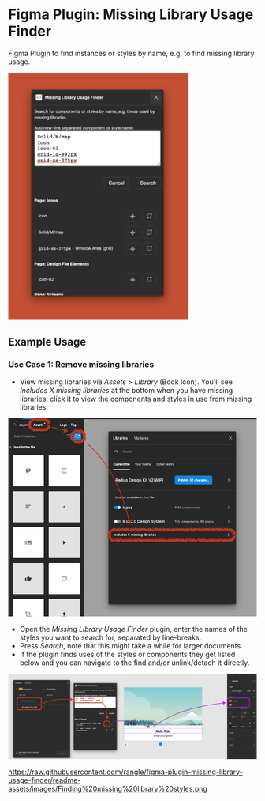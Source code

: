 # Figma Plugin: Missing Library Usage Finder

Figma Plugin to find instances or styles by name, e.g. to find missing library usage.

<img
 src="https://raw.githubusercontent.com/rangle/figma-plugin-missing-library-usage-finder/readme-assets/images/Plugin%20on%20Red.png"
 alt="Screenshot of the Plugin showing the result of for searching multiple components and styles"
 height="500" />

## Example Usage

### Use Case 1: Remove missing libraries

- View missing libraries via _Assets_ > _Library_ (Book Icon). You'll see _Includes X missing libraries_ at the bottom when you have missing libraries,
click it to view the components and styles in use from missing libraries.

![Image with the visual path of the text above](https://raw.githubusercontent.com/rangle/figma-plugin-missing-library-usage-finder/readme-assets/images/Path%20to%20view%20missing%20library%20components%20and%20styles.png)


- Open the _Missing Library Usage Finder_ plugin, enter the names of the styles you want to search for, separated by line-breaks.
- Press _Search_, note that this might take a while for larger documents.
- If the plugin finds uses of the styles or components they get listed below and you can navigate to the find and/or unlink/detach it directly.

![Image with the visual path of the text above](https://raw.githubusercontent.com/rangle/figma-plugin-missing-library-usage-finder/readme-assets/images/Finding%20missing%20library%20styles.png)


https://raw.githubusercontent.com/rangle/figma-plugin-missing-library-usage-finder/readme-assets/images/Finding%20missing%20library%20styles.png

